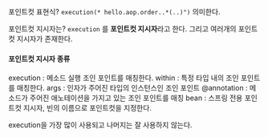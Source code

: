 포인트컷 표현식?
`execution(* hello.aop.order..*(..)")` 의미한다. 

포인트컷 지시자는?
`execution` 를 **포인트컷 지시자**라고 한다.
그리고 여러개의 포인트컷 지시자가 존재한다.


#### 포인트컷 지시자 종류
execution : 메소드 실행 조인 포인트를 매칭한다.
within : 특정 타입 내의 조인 포인트를 매칭한다.
args : 인자가 주어진 타입의 인스턴스인 조인 포인트
@annotation : 메소드가 주어진 애노테이션을 가지고 있는 조인 포인트를 매칭
bean : 스프링 전용 포인트컷 지시자, 빈의 이름으로 포인트컷을 지정한다.


execution을 가장 많이 사용되고 나머지는 잘 사용하지 않는다.